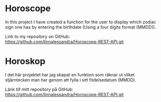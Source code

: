 # Horoscope 

In this project I have created a function for the
user to display which zodiac sign one has by entering the birthdate (Using a four digits format (MMDD)).

Link to my repository on GitHub:
https://github.com/linnalessandra/Horoscope-REST-API.git

# Horoskop

I det här projektet har jag skapat en funktion som räknar ut vilket stjärntecken man har genom att fylla i sitt födelsedatum (MMDD).

Länk till mitt repository på GitHub:
https://github.com/linnalessandra/Horoscope-REST-API.git
